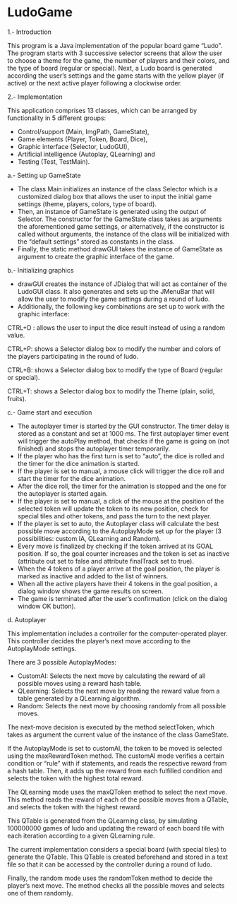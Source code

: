 # LudoGame

1.- Introduction

This program is a Java implementation of the popular board game “Ludo”.
The program starts with 3 successive selector screens that allow the user to choose a theme for the game, the number of players and their colors, and the type of board (regular or special).
Next, a Ludo board is generated according the user’s settings and the game starts with the yellow player (if active) or the next active player following a clockwise order.


2.- Implementation

This application comprises 13 classes, which can be arranged by functionality in 5 different groups:
- Control/support (Main, ImgPath, GameState),
- Game elements (Player, Token, Board, Dice),
- Graphic interface (Selector, LudoGUI),
- Artificial intelligence (Autoplay, QLearning) and
- Testing (Test, TestMain).

a.- Setting up GameState
- The class Main initializes an instance of the class Selector which is a customized dialog box that allows the user to input the initial game settings (theme, players, colors, type of board).
- Then, an instance of GameState is generated using the output of Selector. The constructor for the GameState class takes as arguments the aforementioned game settings, or alternatively, if the constructor is called without arguments, the instance of the class will be initialized with the “default settings” stored as constants in the class.
- Finally, the static method drawGUI takes the instance of GameState as argument to create the graphic interface of the game.

b.- Initializing graphics
- drawGUI creates the instance of JDialog that will act as container of the LudoGUI class. It also generates and sets up the JMenuBar that will allow the user to modify the game settings during a round of ludo.
- Additionally, the following key combinations are set up to work with the graphic interface:

CTRL+D : allows the user to input the dice result instead of using a random value.

CTRL+P: shows a Selector dialog box to modify the number and colors of the players participating in the round of ludo.

CTRL+B: shows a Selector dialog box to modify the type of Board (regular or special).

CTRL+T: shows a Selector dialog box to modify the Theme (plain, solid, fruits).


c.- Game start and execution
- The autoplayer timer is started by the GUI constructor. The timer delay is stored as a constant and set at 1000 ms. The first autoplayer timer event will trigger the autoPlay method, that checks if the game is going on (not finished) and stops the autoplayer timer temporarily.
- If the player who has the first turn is set to “auto”, the dice is rolled and the timer for the dice animation is started.
- If the player is set to manual, a mouse click will trigger the dice roll and start the timer for the dice animation.
- After the dice roll, the timer for the animation is stopped and the one for the autoplayer is started again.
- If the player is set to manual, a click of the mouse at the position of the selected token will update the token to its new position, check for special tiles and other tokens, and pass the turn to the next player.
- If the player is set to auto, the Autoplayer class will calculate the best possible move according to the AutoplayMode set up for the player (3 possibilities: custom IA, QLearning and Random).
- Every move is finalized by checking if the token arrived at its GOAL position. If so, the goal counter increases and the token is set as inactive (attribute out set to false and attribute finalTrack set to true).
- When the 4 tokens of a player arrive at the goal position, the player is marked as inactive and added to the list of winners.
- When all the active players have their 4 tokens in the goal position, a dialog window shows the game results on screen.
- The game is terminated after the user’s confirmation (click on the dialog window OK button).

d. Autoplayer

This implementation includes a controller for the computer-operated player. This controller decides the player’s next move according to the AutoplayMode settings.

There are 3 possible AutoplayModes:
- CustomAI: Selects the next move by calculating the reward of all possible moves using a reward hash table.
- QLearning: Selects the next move by reading the reward value from a table generated by a QLearning algorithm.
- Random: Selects the next move by choosing randomly from all possible moves.

The next-move decision is executed by the method selectToken, which takes as argument the current value of the instance of the class GameState.

If the AutoplayMode is set to customAI, the token to be moved is selected using the maxRewardToken method. The customAI mode verifies a certain condition or “rule” with if statements, and reads the respective reward from a hash table. Then, it adds up the reward from each fulfilled condition and selects the token with the highest total reward.

The QLearning mode uses the maxQToken method to select the next move. This method reads the reward of each of the possible moves from a QTable, and selects the token with the highest reward.

This QTable is generated from the QLearning class, by simulating 100000000 games of ludo and updating the reward of each board tile with each iteration according to a given QLearning rule.

The current implementation considers a special board (with special tiles) to generate the QTable. This QTable is created beforehand and stored in a text file so that it can be accessed by the controller during a round of ludo.

Finally, the random mode uses the randomToken method to decide the player’s next move. The method checks all the possible moves and selects one of them randomly.
